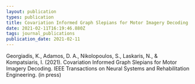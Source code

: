 ```yaml
---
layout: publication
types: publication
title: Covariation Informed Graph Slepians for Motor Imagery Decoding
date: 2021-02-11T16:19:46.880Z
tags: journal_publications
publication_date: 2021-02-11
---
```

Georgiadis, K., Adamos, D. A., Nikolopoulos, S., Laskaris, N., & Kompatsiaris, I. (2021). Covariation Informed Graph Slepians for Motor Imagery Decoding. IEEE Transactions on Neural Systems and Rehabilitation Engineering. (in press)